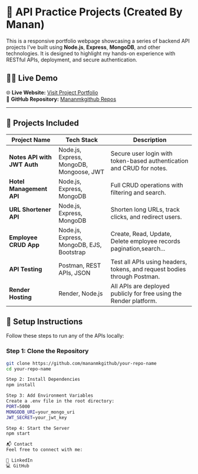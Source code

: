 # 🚀 API Practice Projects (Created By Manan)

This is a responsive portfolio webpage showcasing a series of backend API projects I’ve built using **Node.js**, **Express**, **MongoDB**, and other technologies. It is designed to highlight my hands-on experience with RESTful APIs, deployment, and secure authentication.

## 🧑‍💻 Live Demo

🌐 **Live Website:** [Visit Project Portfolio](https://mananmkgithub.github.io/BasicApishowcast/)  
📁 **GitHub Repository:** [Mananmkgithub Repos](https://github.com/mananmkgithub?tab=repositories)

---

## 📂 Projects Included
| Project Name               | Tech Stack                                  | Description                                                                                 |
|---------------------------|---------------------------------------------|---------------------------------------------------------------------------------------------|
| **Notes API with JWT Auth** | Node.js, Express, MongoDB, Mongoose, JWT     | Secure user login with token-based authentication and CRUD for notes.                       |
| **Hotel Management API**   | Node.js, Express, MongoDB                   | Full CRUD operations with filtering and search.                                             |
| **URL Shortener API**      | Node.js, Express, MongoDB              | Shorten long URLs, track clicks, and redirect users.                                        |
| **Employee CRUD App**      | Node.js, Express, MongoDB, EJS, Bootstrap   | Create, Read, Update, Delete employee records pagination,search...                                              |
| **API Testing**            | Postman, REST APIs, JSON                    | Test all APIs using headers, tokens, and request bodies through Postman.                   |
| **Render Hosting**         | Render, Node.js                             | All APIs are deployed publicly for free using the Render platform.                          |

## 📄 Setup Instructions

Follow these steps to run any of the APIs locally:

### Step 1: Clone the Repository

```bash
git clone https://github.com/mananmkgithub/your-repo-name
cd your-repo-name

Step 2: Install Dependencies
npm install

Step 3: Add Environment Variables
Create a .env file in the root directory:
PORT=5000
MONGODB_URI=your_mongo_uri
JWT_SECRET=your_jwt_key

Step 4: Start the Server
npm start

📬 Contact
Feel free to connect with me:

🔗 LinkedIn
💻 GitHub




